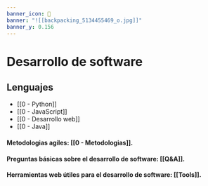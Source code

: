 ```yaml
---
banner_icon: 🏓
banner: "![[backpacking_5134455469_o.jpg]]"
banner_y: 0.156
---
```


# Desarrollo de software

## Lenguajes

- [[0 - Python]]
- [[0 - JavaScript]]
- [[0 - Desarrollo web]]
- [[0 - Java]]

#### Metodologias agiles: [[0 - Metodologias]]. 

#### Preguntas básicas sobre el desarrollo de software: [[Q&A]].

#### Herramientas web útiles para el desarrollo de software: [[Tools]].